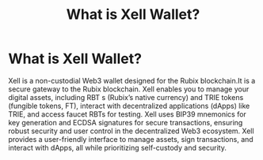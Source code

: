 ﻿---
title: What is Xell Wallet?
sidebar_label: What is Xell Wallet?
---

<!-- File: docs/xell-wallet/what-is-xell.md -->
# What is Xell Wallet?

Xell is a non-custodial Web3 wallet designed for the Rubix blockchain.It is a secure gateway to the Rubix blockchain. Xell enables you to manage your digital assets, including RBT s (Rubix’s native currency) and TRIE tokens (fungible tokens, FT), interact with decentralized applications (dApps) like TRIE, and access faucet RBTs for testing. Xell uses BIP39 mnemonics for key generation and ECDSA signatures for secure transactions, ensuring robust security and user control in the decentralized Web3 ecosystem. Xell provides a user-friendly interface to manage assets, sign transactions, and interact with dApps, all while prioritizing self-custody and security.
